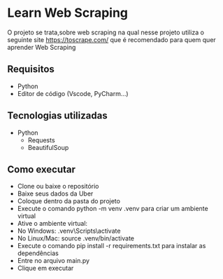 # Learn Web Scraping

O projeto se trata,sobre web scraping na qual nesse projeto utiliza o seguinte site https://toscrape.com/ que é recomendado para quem quer aprender Web Scraping 

## Requisitos

- Python
- Editor de código (Vscode, PyCharm...)

## Tecnologias utilizadas

- Python
  - Requests
  - BeautifulSoup


## Como executar

- Clone ou baixe o repositório
- Baixe seus dados da Uber
- Coloque dentro da pasta do projeto
- Execute o comando python -m venv .venv para criar um ambiente virtual
- Ative o ambiente virtual:
- No Windows: .venv\Scripts\activate
- No Linux/Mac: source .venv/bin/activate
- Execute o comando pip install -r requirements.txt para instalar as dependências
- Entre no arquivo main.py
- Clique em executar
